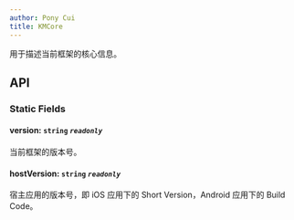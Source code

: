 ```yaml
---
author: Pony Cui
title: KMCore
---
```


用于描述当前框架的核心信息。

## API

### Static Fields

#### version: `string` *`readonly`*
当前框架的版本号。

#### hostVersion: `string` *`readonly`*
宿主应用的版本号，即 iOS 应用下的 Short Version，Android 应用下的 Build Code。